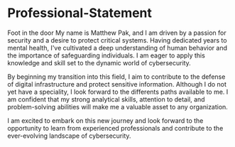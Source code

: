 # Professional-Statement
Foot in the door
My name is Matthew Pak, and I am driven by a passion for security and a desire to protect critical systems. Having dedicated years to mental health, I've cultivated a deep understanding of human behavior and the importance of safeguarding individuals. I am eager to apply this knowledge and skill set to the dynamic world of cybersecurity.

By beginning my transition into this field, I aim to contribute to the defense of digital infrastructure and protect sensitive information. Although I do not yet have a speciality, I look forward to the differents paths available to me.  I am confident that my strong analytical skills, attention to detail, and problem-solving abilities will make me a valuable asset to any organization.

I am excited to embark on this new journey and look forward to the opportunity to learn from experienced professionals and contribute to the ever-evolving landscape of cybersecurity.
